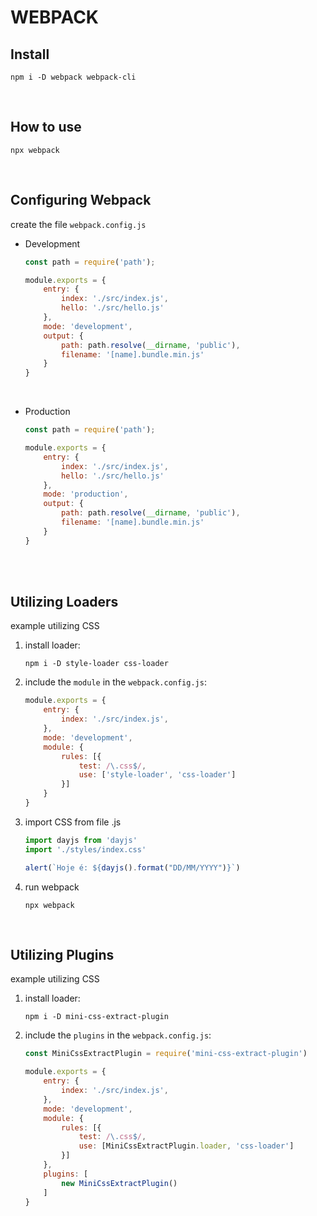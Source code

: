 # WEBPACK

## Install
```node
npm i -D webpack webpack-cli
```
<br>

## How to use
```node
npx webpack
```
<br>

## Configuring Webpack
create the file `webpack.config.js`

- Development
    ```js
    const path = require('path');

    module.exports = {
        entry: {
            index: './src/index.js',
            hello: './src/hello.js'
        },
        mode: 'development',
        output: {
            path: path.resolve(__dirname, 'public'),
            filename: '[name].bundle.min.js'
        }
    }
    ```
<br>

- Production
    ```js
    const path = require('path');

    module.exports = {
        entry: {
            index: './src/index.js',
            hello: './src/hello.js'
        },
        mode: 'production',
        output: {
            path: path.resolve(__dirname, 'public'),
            filename: '[name].bundle.min.js'
        }
    }
    ```
<br><br>

## Utilizing Loaders
example utilizing CSS

1. install loader:
    ```node
    npm i -D style-loader css-loader
    ``` 
2. include the `module` in the `webpack.config.js`:
    ```js
    module.exports = {
        entry: {
            index: './src/index.js',
        },
        mode: 'development',
        module: {
            rules: [{
                test: /\.css$/,
                use: ['style-loader', 'css-loader']
            }]
        }
    }
    ```
3. import CSS from file .js
    ```js
    import dayjs from 'dayjs'
    import './styles/index.css'

    alert(`Hoje é: ${dayjs().format("DD/MM/YYYY")}`)
    ```
4. run webpack
    ```node
    npx webpack
    ```
<br>

## Utilizing Plugins
example utilizing CSS

1. install loader:
    ```node
    npm i -D mini-css-extract-plugin
    ``` 
2. include the `plugins` in the `webpack.config.js`:
    ```js
    const MiniCssExtractPlugin = require('mini-css-extract-plugin')

    module.exports = {
        entry: {
            index: './src/index.js',
        },
        mode: 'development',
        module: {
            rules: [{
                test: /\.css$/,
                use: [MiniCssExtractPlugin.loader, 'css-loader']
            }]
        },
        plugins: [
            new MiniCssExtractPlugin()
        ]
    }
    ```